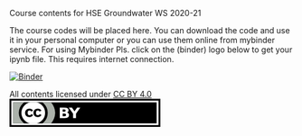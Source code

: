 Course contents for HSE Groundwater WS 2020-21

The course codes will be placed here. You can download the code and use it in your personal computer or you can use them online from mybinder service. For using Mybinder Pls. click on the (binder) logo below to get your ipynb file. This requires internet connection.

[![Binder](https://mybinder.org/badge_logo.svg)](https://mybinder.org/v2/gh/prabhasyadav/GW_2020-21/main)

All contents licensed under [CC BY 4.0](https://creativecommons.org/licenses/by/4.0/) ![](https://github.com/prabhasyadav/keff-app/blob/master/by.png)
